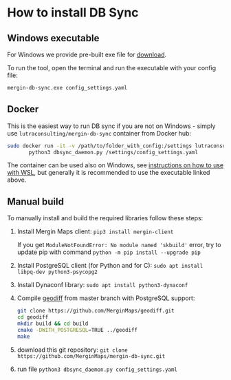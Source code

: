# How to install DB Sync

## Windows executable

For Windows we provide pre-built exe file for [download](fill-link).

To run the tool, open the terminal and run the executable with your config file:

```bash
mergin-db-sync.exe config_settings.yaml
```

## Docker

This is the easiest way to run DB sync if you are not on Windows - simply use `lutraconsulting/mergin-db-sync` container from Docker hub:

```bash
sudo docker run -it -v /path/to/folder_with_config:/settings lutraconsulting/mergin-db-sync:latest \
       python3 dbsync_daemon.py /settings/config_settings.yaml
```

The container can be used also on Windows, see [instructions on how to use with WSL](install_wsl.md), but generally it is recommended to use the executable linked above.


## Manual build

To manually install and build the required libraries follow these steps:

1. Install Mergin Maps client: `pip3 install mergin-client`

   If you get `ModuleNotFoundError: No module named 'skbuild'` error, try to update pip with command
`python -m pip install --upgrade pip`

1. Install PostgreSQL client (for Python and for C): `sudo apt install libpq-dev python3-psycopg2`

1. Install Dynaconf library: `sudo apt install python3-dynaconf`

1. Compile [geodiff](https://github.com/MerginMaps/geodiff) from master branch with PostgreSQL support:

   ```bash
   git clone https://github.com/MerginMaps/geodiff.git
   cd geodiff
   mkdir build && cd build
   cmake -DWITH_POSTGRESQL=TRUE ../geodiff
   make
   ```

1. download this git repository: `git clone https://github.com/MerginMaps/mergin-db-sync.git`

1. run file `python3 dbsync_daemon.py config_settings.yaml`
